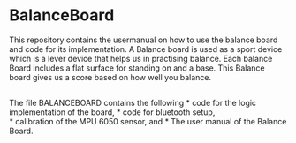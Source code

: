 # BalanceBoard

This repository contains the usermanual on how to use the balance board and code for its implementation. 
A Balance board is used as a sport device which is a lever device that helps us in practising balance. Each balance Board includes a flat surface for standing on and a base. This Balance board gives us a score based on how well you balance. 

##

The file BALANCEBOARD contains the following
    * code for the logic implementation of the board, 
    * code for  bluetooth setup,  
    * calibration of the MPU 6050 sensor, and 
    * The user manual of the Balance Board. 

